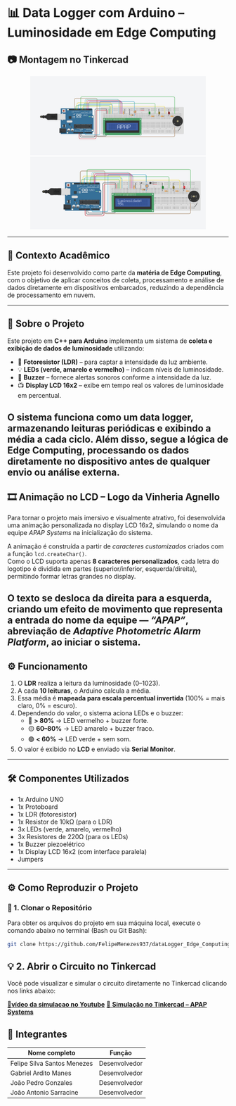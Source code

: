 # 📊 Data Logger com Arduino – Luminosidade em Edge Computing  


## 📷 Montagem no Tinkercad

<p align="center">
  <img src="./img/tinkercad1.jpeg" alt="Montagem 1" width="400"/>
  <img src="./img/tinkercad2.jpeg" alt="Montagem 2" width="400"/>
</p>

---

## 📘 Contexto Acadêmico
Este projeto foi desenvolvido como parte da **matéria de Edge Computing**, com o objetivo de aplicar conceitos de coleta, processamento e análise de dados diretamente em dispositivos embarcados, reduzindo a dependência de processamento em nuvem.

---

## 🔎 Sobre o Projeto  
Este projeto em **C++ para Arduino** implementa um sistema de **coleta e exibição de dados de luminosidade** utilizando:  

- 📡 **Fotoresistor (LDR)** – para captar a intensidade da luz ambiente.  
- 💡 **LEDs (verde, amarelo e vermelho)** – indicam níveis de luminosidade.  
- 🔔 **Buzzer** – fornece alertas sonoros conforme a intensidade da luz.  
- 📺 **Display LCD 16x2** – exibe em tempo real os valores de luminosidade em percentual.  

O sistema funciona como um **data logger**, armazenando leituras periódicas e exibindo a média a cada ciclo. Além disso, segue a lógica de **Edge Computing**, processando os dados diretamente no dispositivo antes de qualquer envio ou análise externa.  
---
## 🎞️ Animação no LCD – Logo da Vinheria Agnello  

Para tornar o projeto mais imersivo e visualmente atrativo, foi desenvolvida uma animação personalizada no display LCD 16x2, simulando o nome da equipe *APAP Systems* na inicialização do sistema.  

A animação é construída a partir de *caracteres customizados* criados com a função `lcd.createChar()`.  
Como o LCD suporta apenas **8 caracteres personalizados**, cada letra do logotipo é dividida em partes (superior/inferior, esquerda/direita), permitindo formar letras grandes no display.  

O texto se desloca da direita para a esquerda, criando um efeito de movimento que representa a entrada do nome da equipe — *“APAP”*, abreviação de *Adaptive Photometric Alarm Platform*, ao iniciar o sistema.  
---
## ⚙️ Funcionamento  
1. O **LDR** realiza a leitura da luminosidade (0–1023).  
2. A cada **10 leituras**, o Arduino calcula a média.  
3. Essa média é **mapeada para escala percentual invertida** (100% = mais claro, 0% = escuro).  
4. Dependendo do valor, o sistema aciona LEDs e o buzzer:  
   - 🔴 **> 80%** → LED vermelho + buzzer forte.  
   - 🟡 **60–80%** → LED amarelo + buzzer fraco.  
   - 🟢 **< 60%** → LED verde + sem som.  
5. O valor é exibido no **LCD** e enviado via **Serial Monitor**.  

---

## 🛠️ Componentes Utilizados  
- 1x Arduino UNO  
- 1x Protoboard  
- 1x LDR (fotoresistor)  
- 1x Resistor de 10kΩ (para o LDR)  
- 3x LEDs (verde, amarelo, vermelho)  
- 3x Resistores de 220Ω (para os LEDs)  
- 1x Buzzer piezoelétrico  
- 1x Display LCD 16x2 (com interface paralela)  
- Jumpers  

---


## ⚙️ Como Reproduzir o Projeto

### 🧩 1. Clonar o Repositório

Para obter os arquivos do projeto em sua máquina local, execute o comando abaixo no terminal (Bash ou Git Bash):

```bash
git clone https://github.com/FelipeMenezes937/dataLogger_Edge_Computing-cp1.git
```
## 💡 2. Abrir o Circuito no Tinkercad

Você pode visualizar e simular o circuito diretamente no Tinkercad clicando nos links abaixo:

 [🔗**vídeo da simulacao no Youtube**](https://youtu.be/6VYO2JeKVlQ?si=VRAspTnz-V2y8St5)
 [🔗 **Simulação no Tinkercad – APAP Systems**](http://tinkercad.com/things/2nAddc4Ixb1-cp1/editel?returnTo=https%3A%2F%2Fwww.tinkercad.com%2Fdashboard&sharecode=uASW2DQbUVA2gPW22JARevW7iP4bH6m8SrKAxelOU2c)
## 👥 Integrantes  

| Nome completo               | Função        |
|-----------------------------|---------------|
| Felipe Silva Santos Menezes | Desenvolvedor |
| Gabriel Ardito Manes        | Desenvolvedor |
| João Pedro Gonzales         | Desenvolvedor |
| João Antonio Sarracine	    | Desenvolvedor | 
